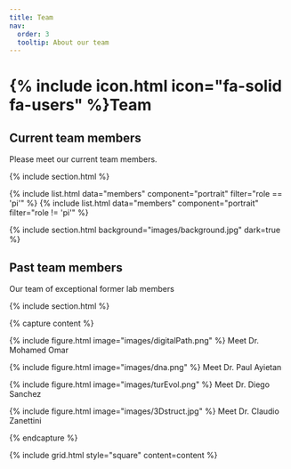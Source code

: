 ```yaml
---
title: Team
nav:
  order: 3
  tooltip: About our team
---
```


# {% include icon.html icon="fa-solid fa-users" %}Team

## Current team members 

Please meet our current team members.

{% include section.html %}

{% include list.html data="members" component="portrait" filter="role == 'pi'" %}
{% include list.html data="members" component="portrait" filter="role != 'pi'" %}

{% include section.html background="images/background.jpg" dark=true %}


## Past team members 

Our team of exceptional former lab members

{% include section.html %}

{% capture content %}

{% include figure.html image="images/digitalPath.png" %}
Meet Dr. Mohamed Omar

{% include figure.html image="images/dna.png" %}
Meet Dr. Paul Ayietan

{% include figure.html image="images/turEvol.png" %}
Meet Dr. Diego Sanchez

{% include figure.html image="images/3Dstruct.jpg" %}
Meet Dr. Claudio Zanettini

{% endcapture %}

{% include grid.html style="square" content=content %}


